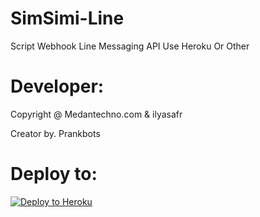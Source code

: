 # SimSimi-Line
Script Webhook Line Messaging API Use Heroku Or Other

# Developer:
Copyright @ Medantechno.com & ilyasafr

Creator by. Prankbots

# Deploy to:
[![Deploy to Heroku](https://www.herokucdn.com/deploy/button.svg)](https://heroku.com/deploy)
